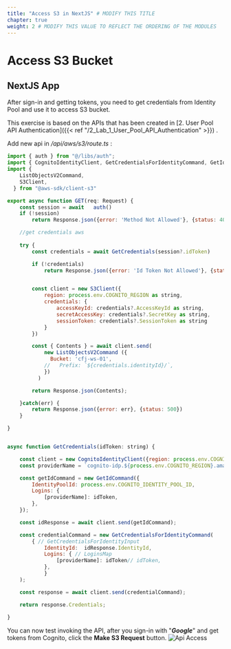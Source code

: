```yaml
---
title: "Access S3 in NextJS" # MODIFY THIS TITLE
chapter: true
weight: 2 # MODIFY THIS VALUE TO REFLECT THE ORDERING OF THE MODULES
---
```


# Access S3 Bucket <!-- MODIFY THIS HEADING -->

## NextJS App
After sign-in and getting tokens, you need to get credentials from Identity Pool and use it to access S3 bucket.

This exercise is based on the APIs that has been created in [2. User Pool API Authentication]({{< ref "/2_Lab_1_User_Pool_API_Authentication" >}}) .

Add new api in _/api/aws/s3/route.ts_ :
```js
import { auth } from "@/libs/auth";
import { CognitoIdentityClient, GetCredentialsForIdentityCommand, GetIdCommand } from "@aws-sdk/client-cognito-identity";
import {
    ListObjectsV2Command,
    S3Client,
  } from "@aws-sdk/client-s3"

export async function GET(req: Request) {
    const session = await   auth()
    if (!session)
        return Response.json({error: 'Method Not Allowed'}, {status: 405})

    //get credentials aws
    
    try {
        const credentials = await GetCredentials(session?.idToken)

        if (!credentials)
            return Response.json({error: 'Id Token Not Allowed'}, {status: 405})


        const client = new S3Client({
            region: process.env.COGNITO_REGION as string,
            credentials: {
                accessKeyId: credentials?.AccessKeyId as string,
                secretAccessKey: credentials?.SecretKey as string,
                sessionToken: credentials?.SessionToken as string
            }
        })

        const { Contents } = await client.send(
            new ListObjectsV2Command ({
              Bucket: 'cfj-ws-01',
            //   Prefix: `${credentials.identityId}/`,
            })
          )

        return Response.json(Contents);

    }catch(err) {
        return Response.json({error: err}, {status: 500})
    }

}


async function GetCredentials(idToken: string) {

    const client = new CognitoIdentityClient({region: process.env.COGNITO_REGION});
    const providerName = `cognito-idp.${process.env.COGNITO_REGION}.amazonaws.com/${process.env.COGNITO_USER_POOL_ID}` as string

    const getIdCommand = new GetIdCommand({
        IdentityPoolId: process.env.COGNITO_IDENTITY_POOL_ID,
        Logins: {
            [providerName]: idToken,
        },
    });

    const idResponse = await client.send(getIdCommand);

    const credentialCommand = new GetCredentialsForIdentityCommand(
        { // GetCredentialsForIdentityInput
            IdentityId:  idResponse.IdentityId,
            Logins: { // LoginsMap
                [providerName]: idToken// idToken,
            },
            }
    );

    const response = await client.send(credentialCommand);

    return response.Credentials;
    
}
```

You can now test invoking the API, after you sign-in with "**_Google_**" and get tokens from Cognito, click the **Make S3 Request** button.
![Api Access](images/400-api_access-14.png)

